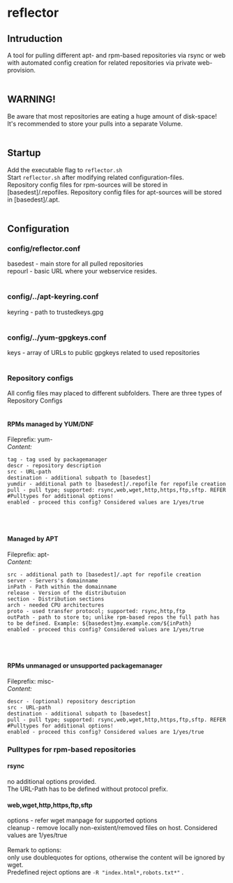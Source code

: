 # reflector

## Intruduction
A tool for pulling different apt- and rpm-based repositories via rsync or web with automated config creation for related repositories via private web-provision.
<br/><br/>

## WARNING!
Be aware that most repositories are eating a huge amount of disk-space!  
It's recommended to store your pulls into a separate Volume.
<br/><br/>

## Startup
Add the executable flag to `reflector.sh`  
Start `reflector.sh` after modifying related configuration-files.  
Repository config files for rpm-sources will be stored in [basedest]/.repofiles.
Repository config files for apt-sources will be stored in [basedest]/.apt.
<br/><br/>

## **Configuration**

### config/reflector.conf
basedest - main store for all pulled repositories  
repourl - basic URL where your webservice resides.
<br/><br/>

### config/../apt-keyring.conf
keyring - path to trustedkeys.gpg
<br/><br/>

### config/../yum-gpgkeys.conf
keys - array of URLs to public gpgkeys related to used repositories
<br/><br/>

### Repository configs
All config files may placed to different subfolders.
There are three types of Repository Configs
<br/><br/>

#### **RPMs managed by YUM/DNF**
Fileprefix: yum-  
*Content:*
```
tag - tag used by packagemanager
descr - repository description
src - URL-path
destination - additional subpath to [basedest]
yumdir - additional path to [basedest]/.repofile for repofile creation
pull - pull type; supported: rsync,web,wget,http,https,ftp,sftp. REFER #Pulltypes for additional options!
enabled - proceed this config? Considered values are 1/yes/true
```
<br/><br/>

#### **Managed by APT**
Fileprefix: apt-  
*Content:*
```
src - additional path to [basedest]/.apt for repofile creation
server - Servers's domainname
inPath - Path within the domainname
release - Version of the distributuion
section - Distribution sections
arch - needed CPU architectures
proto - used transfer protocol; supported: rsync,http,ftp
outPath - path to store to; unlike rpm-based repos the full path has to be defined. Example: ${basedest}my.example.com/${inPath}
enabled - proceed this config? Considered values are 1/yes/true
```
<br/><br/>

#### **RPMs unmanaged or unsupported packagemanager**
Fileprefix: misc-  
*Content:*  
```
descr - (optional) repository description
src - URL-path
destination - additional subpath to [basedest]
pull - pull type; supported: rsync,web,wget,http,https,ftp,sftp. REFER #Pulltypes for additional options!
enabled - proceed this config? Considered values are 1/yes/true
```

### **Pulltypes for rpm-based repositories**
#### **rsync**
no additional options provided.  
The URL-Path has to be defined without protocol prefix.  

#### **web,wget,http,https,ftp,sftp**
options - refer wget manpage for supported options  
cleanup - remove locally non-existent/removed files on host. Considered values are 1/yes/true
<br/><br/>
Remark to options:  
only use doublequotes for options, otherwise the content will be ignored by wget.  
Predefined reject options are ` -R "index.html*,robots.txt*" ` .